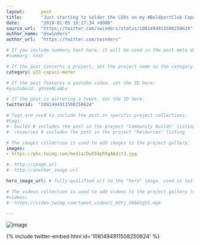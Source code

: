 ```yaml
---
layout:      post
title:       "Just starting to solder the LEDs on my #BoldportClub Capaci-meter soldering project, I love LED's 😁 😍 - @boldport"
date:        "2019-01-05 10:17:34 +0000"
source_url:  "https://twitter.com/swinders/status/1081494911508250624"
author_name: "@swinders"
author_url:  "https://twitter.com/swinders"

# If you include summary text here, it will be used in the post meta description instead of an excerpt from the post body
#summary: text

# If the post concerns a project, set the project name as the category:
category: p31-capaci-meter

# If the post features a youtube video, set the ID here:
#youtubeid: gXsVeNLuWLw

# If the post is mirroring a tweet, set the ID here:
twitterid:  "1081494911508250624"

# Tags are used to include the post in specific project collections:
#tags:
#- builds # includes the post in the project "Community Builds" listing
#- resources # includes the post in the project "Resources" listing

# The images collection is used to add images to the project gallery:
images:
- https://pbs.twimg.com/media/DwI94pRXgAAdcYJ.jpg

#- http://image.url
#- http://another_image.url

hero_image_url: # fully-qualified url to the "hero" image, used in twitter cards for example

# The videos collection is used to add videos to the project gallery (currently only mp4):
#videos:
#- https://video.twimg.com/tweet_video/C_8OYj_V0AAtg5I.mp4

---
```


![image](https://pbs.twimg.com/media/DwI94pRXgAAdcYJ.jpg)

{% include twitter-embed.html id='1081494911508250624' %}


